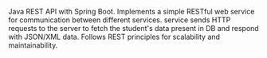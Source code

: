 Java REST API with Spring Boot. Implements a simple RESTful web service for communication between different services. service sends HTTP requests to the server to fetch the student's data present in DB and respond with JSON/XML data. Follows REST principles for scalability and maintainability.
